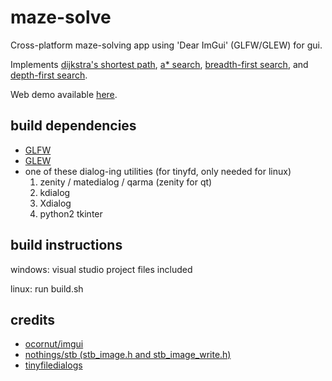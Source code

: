 # maze-solve
Cross-platform maze-solving app using 'Dear ImGui' (GLFW/GLEW) for gui.

Implements [dijkstra's shortest path](https://en.wikipedia.org/wiki/Dijkstra%27s_algorithm), [a* search](https://en.wikipedia.org/wiki/A*_search_algorithm), [breadth-first search](https://en.wikipedia.org/wiki/Breadth-first_search), and [depth-first search](https://en.wikipedia.org/wiki/Depth-first_search).

Web demo available [here](http://beans42.github.io/maze-solver/).

## build dependencies

- [GLFW](https://www.glfw.org/)
- [GLEW](http://glew.sourceforge.net/)
- one of these dialog-ing utilities (for tinyfd, only needed for linux)
  1. zenity / matedialog / qarma (zenity for qt)
  2. kdialog
  3. Xdialog
  4. python2 tkinter

## build instructions

windows: visual studio project files included

linux: run build.sh

## credits

- [ocornut/imgui](https://github.com/ocornut/imgui)
- [nothings/stb (stb_image.h and stb_image_write.h)](https://github.com/nothings/stb)
- [tinyfiledialogs](https://sourceforge.net/projects/tinyfiledialogs/)
